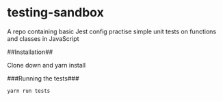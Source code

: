 # testing-sandbox

A repo containing basic Jest config practise simple unit tests on functions and classes in JavaScript

##Installation##

Clone down and yarn install

###Running the tests###

`yarn run tests`
